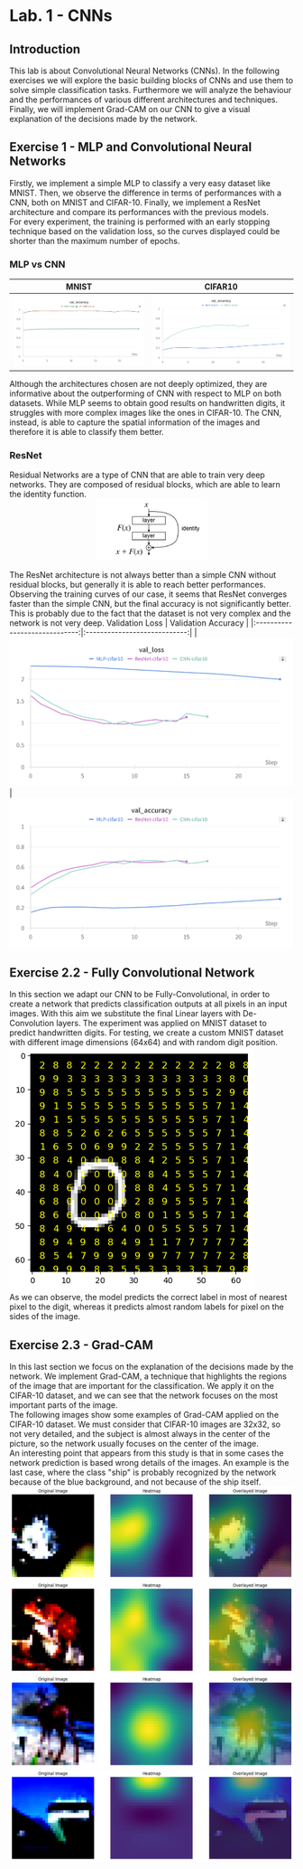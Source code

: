 # Lab. 1 - CNNs
## Introduction
This lab is about Convolutional Neural Networks (CNNs). In the following exercises we will explore the basic building blocks of CNNs and use them to solve simple classification tasks. Furthermore we will analyze the behaviour and the performances of various different architectures and techniques. Finally, we will implement Grad-CAM on our CNN to give a visual explanation of the decisions made by the network.

## Exercise 1 - MLP and Convolutional Neural Networks
Firstly, we implement a simple MLP to classify a very easy dataset like MNIST. 
Then, we observe the difference in terms of performances with a CNN, both on MNIST and CIFAR-10.
Finally, we implement a ResNet architecture and compare its performances with the previous models.  
For every experiment, the training is performed with an early stopping technique based on the validation loss, so the curves displayed could be shorter than the maximum number of epochs.

### MLP vs CNN
 MNIST |   CIFAR10 |
|:-----------------------------:|:----------------------------:|
|![](images/curves_mnist.png)  |  ![](images/curves_cifar_no_resnet.png)  

Although the architectures chosen are not deeply optimized, they are informative about the outperforming of CNN with respect to MLP on both datasets. While MLP seems to obtain good results on handwritten digits, it struggles with more complex images like the ones in CIFAR-10. The CNN, instead, is able to capture the spatial information of the images and therefore it is able to classify them better.  

### ResNet
Residual Networks are a type of CNN that are able to train very deep networks. They are composed of residual blocks, which are able to learn the identity function.  
<img src="images/resnet.png" alt="drawing" style="display: block; margin: auto; width: 200px"/>   
The ResNet architecture is not always better than a simple CNN without residual blocks, but generally it is able to reach better performances. Observing the training curves of our case, it seems that ResNet converges faster than the simple CNN, but the final accuracy is not significantly better. This is probably due to the fact that the dataset is not very complex and the network is not very deep.
 Validation Loss |   Validation Accuracy |
|:-----------------------------:|:----------------------------:|
|![](images/loss_cifar.png)  |  ![](images/acc_cifar.png)  

## Exercise 2.2 - Fully Convolutional Network
In this section we adapt our CNN to be Fully-Convolutional, in order to create a network that predicts classification outputs at all pixels in an input images. With this aim we substitute the final Linear layers with De-Convolution layers. The experiment was applied on MNIST dataset to predict handwritten digits. For testing, we create a custom MNIST dataset with different image dimensions (64x64) and with random digit position.  
![Fully-Convolutional-Network results](images/fcn_results.png)  
As we can observe, the model predicts the correct label in most of nearest pixel to the digit, whereas it predicts almost random labels for pixel on the sides of the image.

## Exercise 2.3 - Grad-CAM
In this last section we focus on the explanation of the decisions made by the network. We implement Grad-CAM, a technique that highlights the regions of the image that are important for the classification. We apply it on the CIFAR-10 dataset, and we can see that the network focuses on the most important parts of the image.  
The following images show some examples of Grad-CAM applied on the CIFAR-10 dataset. We must consider that CIFAR-10 images are 32x32, so not very detailed, and the subject is almost always in the center of the picture, so the network usually focuses on the center of the image.  
An interesting point that appears from this study is that in some cases the network prediction is based wrong details of the images. An example is the last case, where the class "ship" is probably recognized by the network because of the blue background, and not because of the ship itself.
![](images/gradcam1.png)
![](images/gradcam5.png)
![](images/gradcam6.png)
![](images/gradcam4.png)

